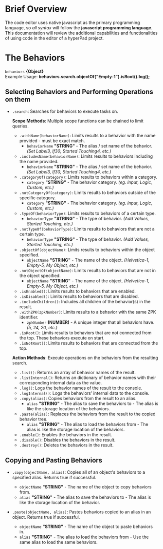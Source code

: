 # Brief Overview
The code editor uses native javascript as the primary programming language, so *all syntax* will follow the **javascript programming language**.
This documentation will review the additional capabilities and functionalities of using code in the editor of a hyperPad project.

# The Behaviors
`behaviors` **{Object}** <br>
Example Usage: **behaviors.search.objectOf("Empty-1").isRoot().log();**

## Selecting Behaviors and Performing Operations on them
- `.search`: Searches for behaviors to execute tasks on.

  **Scope Methods**: Multiple scope functions can be chained to limit queries.
  - `.withName(behaviorName)`: Limits results to a behavior with the name provided - must be exact match.
    - `behaviorName` **"STRING"** - The alias / set name of the behavior. *(Set Label3, If30, Started Touching4, etc.)*
  - `.includesName(behaviorName)`: Limits results to behaviors including the name provided.
    - `behaviorName` **"STRING"** - The alias / set name of the behavior. *(Set Label3, If30, Started Touching4, etc.)*
  - `.categoryOf(category)`: Limits results to behaviors within a category.
    - `category` **"STRING"** - The behavior category. *(eg. Input, Logic, Custom, etc.)*
  - `.notCategoryOf(category)`: Limits results to behaviors outside of the specific category.
    - `category` **"STRING"** - The behavior category. *(eg. Input, Logic, Custom, etc.)*
  - `.typeOf(behaviorType)`: Limits results to behaviors of a certain type.
    - `behaviorType` **"STRING"** - The type of behavior. *(Add Values, Started Touching, etc.)*
  - `.notTypeOf(behaviorType)`: Limits results to behaviors that are not a certain type.
    - `behaviorType` **"STRING"** - The type of behavior. *(Add Values, Started Touching, etc.)*
  - `.objectOf(objectName)`: Limits results to behaviors within the object specified.
    - `objectName` **"STRING"** - The name of the object. *(Helvetica-1, Empty-5, My Object, etc.)*
  - `.notObjectOf(objectName)`: Limits results to behaviors that are not in the object specified.
    - `objectName` **"STRING"** - The name of the object. *(Helvetica-1, Empty-5, My Object, etc.)*
  - `.isEnabled()`: Limits results to behaviors that are enabled.
  - `.isDisabled()`: Limits results to behaviors that are disabled.
  - `.includeChildren()`: Includes all children of the behavior(s) in the result.
  - `.withZPK(zpkNumber)`: Limits results to a behavior with the same ZPK identifier.
    - `zpkNumber` **(NUMBER)** - A unique integer that all behaviors have. *(5, 24, 20, etc.)*
  - `.isRoot()`: Limits results to behaviors that are not connected from the top. These behaviors execute on start.
  - `.isNotRoot()`: Limits results to behaviors that are connected from the top.

  **Action Methods**: Execute operations on the behaviors from the resulting search.
  - `.list()`: Returns an array of behavior names of the result.
  - `.listInternal()`: Returns an dictionary of behavior names with their corresponding internal data as the value.
  - `.log()`: Logs the behavior names of the result to the console.
  - `.logInternal()`: Logs the behaviors' internal data to the console.
  - `.copy(alias)`: Copies behaviors from the result to an alias.
    - `alias` **"STRING"** - The alias to save the behaviors to - The alias is like the storage location of the behaviors.
  - `.paste(alias)`: Replaces the behaviors from the result to the copied behavior tree.
    - `alias` **"STRING"** - The alias to load the behaviors from - The alias is like the storage location of the behaviors.
  - `.enable()`: Enables the behaviors in the result.
  - `.disable()`: Disables the behaviors in the result.
  - `.destroy()`: Deletes the behaviors in the result.

## Copying and Pasting Behaviors
- `.copy(objectName, alias)`: Copies all of an object's behaviors to a specified alias. Returns true if successful.
  - `objectName` **"STRING"** - The name of the object to copy behaviors from.
  - `alias` **"STRING"** - The alias to save the behaviors to - The alias is like the storage location of the behavior.

- `.paste(objectName, alias)`: Pastes behaviors copied to an alias in an object. Returns true if successful.
  - `objectName` **"STRING"** - The name of the object to paste behaviors in.
  - `alias` **"STRING"** - The alias to load the behaviors from - Use the same alias to load the same behaviors.
